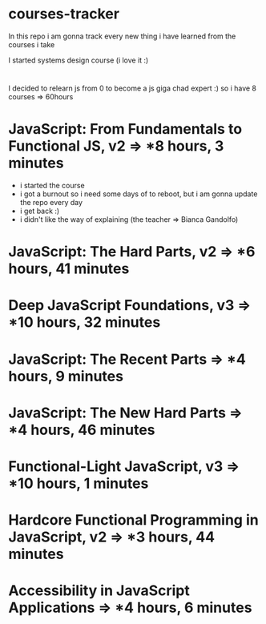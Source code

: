 # courses-tracker
In this repo i am gonna track every new thing i have learned from the courses i take


I started systems design course (i love it :)

#

I decided to relearn js from 0 to become a js giga chad expert :) so i have 8 courses => 60hours

# JavaScript: From Fundamentals to Functional JS, v2 => *8 hours, 3 minutes
- i started the course
- i got a burnout so i need some days of to reboot, but i am gonna update the repo every day
- i get back :)
- i didn't like the way of explaining (the teacher => Bianca Gandolfo)

# JavaScript: The Hard Parts, v2 => *6 hours, 41 minutes

# Deep JavaScript Foundations, v3 => *10 hours, 32 minutes

# JavaScript: The Recent Parts => *4 hours, 9 minutes

# JavaScript: The New Hard Parts => *4 hours, 46 minutes

# Functional-Light JavaScript, v3 => *10 hours, 1 minutes

# Hardcore Functional Programming in JavaScript, v2 => *3 hours, 44 minutes

# Accessibility in JavaScript Applications => *4 hours, 6 minutes
